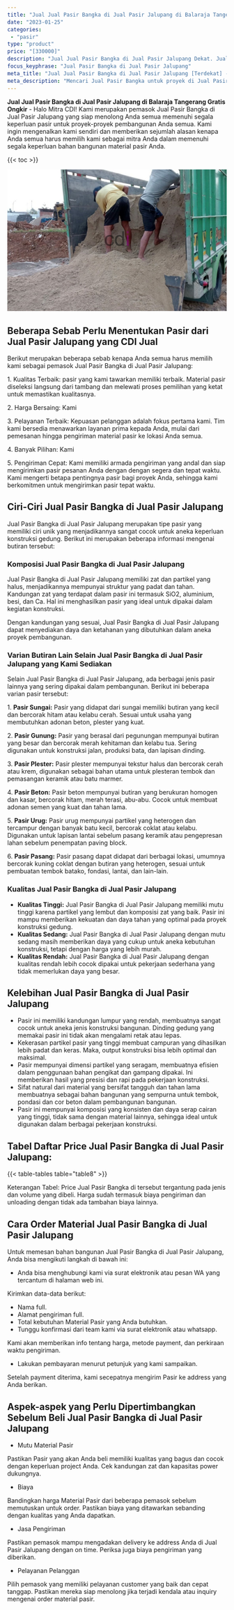 ```yaml
---
title: "Jual Jual Pasir Bangka di Jual Pasir Jalupang di Balaraja Tangerang Gratis Ongkir"
date: "2023-01-25"
categories:
 - "pasir"
type: "product"
price: "[330000]"
description: "Jual Jual Pasir Bangka di Jual Pasir Jalupang Dekat. Jual Pasir Bangka ini sering digunakan dalam proyek konstruksi sebagai material adukan yang berkualitas dan halus. Silakan hubungi kami untuk informasi lebih lanjut."
focus_keyphrase: "Jual Pasir Bangka di Jual Pasir Jalupang"
meta_title: "Jual Jual Pasir Bangka di Jual Pasir Jalupang [Terdekat] - CDI"
meta_description: "Mencari Jual Pasir Bangka untuk proyek di Jual Pasir Jalupang? Kami menyediakan Jual Pasir Bangka berkualitas untuk bahan campuran. Raih penawaran terbaik sekarang."
---
```


**Jual Jual Pasir Bangka di Jual Pasir Jalupang di Balaraja Tangerang Gratis Ongkir** - Halo Mitra CDI! Kami merupakan pemasok Jual Pasir Bangka di Jual Pasir Jalupang yang siap menolong Anda semua memenuhi segala keperluan pasir untuk proyek-proyek pembangunan Anda semua. Kami ingin mengenalkan kami sendiri dan memberikan sejumlah alasan kenapa Anda semua harus memilih kami sebagai mitra Anda dalam memenuhi segala keperluan bahan bangunan material pasir Anda.

{{< toc >}}

![Jual Jual Pasir Bangka di Jual Pasir Jalupang di Balaraja Tangerang Gratis Ongkir](/images/pasir/pasir-bangunan-33.jpg)

## Beberapa Sebab Perlu Menentukan Pasir dari Jual Pasir Jalupang yang CDI Jual

Berikut merupakan beberapa sebab kenapa Anda semua harus memilih kami sebagai pemasok Jual Pasir Bangka di Jual Pasir Jalupang:

1\.  Kualitas Terbaik: pasir yang kami tawarkan memiliki terbaik. Material pasir diseleksi langsung dari tambang dan melewati proses pemilihan yang ketat untuk memastikan kualitasnya.

2\.  Harga Bersaing: Kami

3\.  Pelayanan Terbaik: Kepuasan pelanggan adalah fokus pertama kami. Tim kami bersedia menawarkan layanan prima kepada Anda, mulai dari pemesanan hingga pengiriman material pasir ke lokasi Anda semua.

4\.  Banyak Pilihan: Kami

5\.  Pengiriman Cepat: Kami memiliki armada pengiriman yang andal dan siap mengirimkan pasir pesanan Anda dengan dengan segera dan tepat waktu. Kami mengerti betapa pentingnya pasir bagi proyek Anda, sehingga kami berkomitmen untuk mengirimkan pasir tepat waktu.

## Ciri-Ciri Jual Pasir Bangka di Jual Pasir Jalupang

Jual Pasir Bangka di Jual Pasir Jalupang merupakan tipe pasir yang memiliki ciri unik yang menjadikannya sangat cocok untuk aneka keperluan konstruksi gedung. Berikut ini merupakan beberapa informasi mengenai butiran tersebut:

### Komposisi Jual Pasir Bangka di Jual Pasir Jalupang

Jual Pasir Bangka di Jual Pasir Jalupang memiliki zat dan partikel yang halus, menjadikannya mempunyai struktur yang padat dan tahan. Kandungan zat yang terdapat dalam pasir ini termasuk SiO2, aluminium, besi, dan Ca. Hal ini menghasilkan pasir yang ideal untuk dipakai dalam kegiatan konstruksi.

Dengan kandungan yang sesuai, Jual Pasir Bangka di Jual Pasir Jalupang dapat menyediakan daya dan ketahanan yang dibutuhkan dalam aneka proyek pembangunan.

### Varian Butiran Lain Selain Jual Pasir Bangka di Jual Pasir Jalupang yang Kami Sediakan

Selain Jual Pasir Bangka di Jual Pasir Jalupang, ada berbagai jenis pasir lainnya yang sering dipakai dalam pembangunan. Berikut ini beberapa varian pasir tersebut:

1\.  **Pasir Sungai:** Pasir yang didapat dari sungai memiliki butiran yang kecil dan bercorak hitam atau kelabu cerah. Sesuai untuk usaha yang membutuhkan adonan beton, plester yang kuat.

2\.  **Pasir Gunung:** Pasir yang berasal dari pegunungan mempunyai butiran yang besar dan bercorak merah kehitaman dan kelabu tua. Sering digunakan untuk konstruksi jalan, produksi bata, dan lapisan dinding.

3\.  **Pasir Plester:** Pasir plester mempunyai tekstur halus dan bercorak cerah atau krem, digunakan sebagai bahan utama untuk plesteran tembok dan pemasangan keramik atau batu marmer.

4\.  **Pasir Beton:** Pasir beton mempunyai butiran yang berukuran homogen dan kasar, bercorak hitam, merah terasi, abu-abu. Cocok untuk membuat adonan semen yang kuat dan tahan lama.

5\.  **Pasir Urug:** Pasir urug mempunyai partikel yang heterogen dan tercampur dengan banyak batu kecil, bercorak coklat atau kelabu. Digunakan untuk lapisan lantai sebelum pasang keramik atau pengepresan lahan sebelum penempatan paving block.

6\.  **Pasir Pasang:** Pasir pasang dapat didapat dari berbagai lokasi, umumnya bercorak kuning coklat dengan butiran yang heterogen, sesuai untuk pembuatan tembok batako, fondasi, lantai, dan lain-lain.

### Kualitas Jual Pasir Bangka di Jual Pasir Jalupang

*   **Kualitas Tinggi:** Jual Pasir Bangka di Jual Pasir Jalupang memiliki mutu tinggi karena partikel yang lembut dan komposisi zat yang baik. Pasir ini mampu memberikan kekuatan dan daya tahan yang optimal pada proyek konstruksi gedung.
*   **Kualitas Sedang:** Jual Pasir Bangka di Jual Pasir Jalupang dengan mutu sedang masih memberikan daya yang cukup untuk aneka kebutuhan konstruksi, tetapi dengan harga yang lebih murah.
*   **Kualitas Rendah:** Jual Pasir Bangka di Jual Pasir Jalupang dengan kualitas rendah lebih cocok dipakai untuk pekerjaan sederhana yang tidak memerlukan daya yang besar.

## Kelebihan Jual Pasir Bangka di Jual Pasir Jalupang

*   Pasir ini memiliki kandungan lumpur yang rendah, membuatnya sangat cocok untuk aneka jenis konstruksi bangunan. Dinding gedung yang memakai pasir ini tidak akan mengalami retak atau lepas.
*   Kekerasan partikel pasir yang tinggi membuat campuran yang dihasilkan lebih padat dan keras. Maka, output konstruksi bisa lebih optimal dan maksimal.
*   Pasir mempunyai dimensi partikel yang seragam, membuatnya efisien dalam penggunaan bahan pengikat dan gampang dipakai. Ini memberikan hasil yang presisi dan rapi pada pekerjaan konstruksi.
*   Sifat natural dari material yang bersifat tangguh dan tahan lama membuatnya sebagai bahan bangunan yang sempurna untuk tembok, pondasi dan cor beton dalam pembangunan bangunan.
*   Pasir ini mempunyai komposisi yang konsisten dan daya serap cairan yang tinggi, tidak sama dengan material lainnya, sehingga ideal untuk digunakan dalam berbagai pekerjaan konstruksi.

## Tabel Daftar Price Jual Pasir Bangka di Jual Pasir Jalupang:

{{< table-tables table="table8" >}}

Keterangan Tabel: Price Jual Pasir Bangka di tersebut tergantung pada jenis dan volume yang dibeli. Harga sudah termasuk biaya pengiriman dan unloading dengan tidak ada tambahan biaya lainnya.

## Cara Order Material Jual Pasir Bangka di Jual Pasir Jalupang

Untuk memesan bahan bangunan Jual Pasir Bangka di Jual Pasir Jalupang, Anda bisa mengikuti langkah di bawah ini:

*   Anda bisa menghubungi kami via surat elektronik atau pesan WA yang tercantum di halaman web ini.

Kirimkan data-data berikut:

*   Nama full.
*   Alamat pengiriman full.
*   Total kebutuhan Material Pasir yang Anda butuhkan.
*   Tunggu konfirmasi dari team kami via surat elektronik atau whatsapp.

Kami akan memberikan info tentang harga, metode payment, dan perkiraan waktu pengiriman.
*   Lakukan pembayaran menurut petunjuk yang kami sampaikan.

Setelah payment diterima, kami secepatnya mengirim Pasir ke address yang Anda berikan.

## Aspek-aspek yang Perlu Dipertimbangkan Sebelum Beli Jual Pasir Bangka di Jual Pasir Jalupang

*   Mutu Material Pasir

Pastikan Pasir yang akan Anda beli memiliki kualitas yang bagus dan cocok dengan keperluan project Anda. Cek kandungan zat dan kapasitas power dukungnya.
*   Biaya

Bandingkan harga Material Pasir dari beberapa pemasok sebelum memutuskan untuk order. Pastikan biaya yang ditawarkan sebanding dengan kualitas yang Anda dapatkan.
*   Jasa Pengiriman

Pastikan pemasok mampu mengadakan delivery ke address Anda di Jual Pasir Jalupang dengan on time. Periksa juga biaya pengiriman yang diberikan.
*   Pelayanan Pelanggan

Pilih pemasok yang memiliki pelayanan customer yang baik dan cepat tanggap. Pastikan mereka siap menolong jika terjadi kendala atau inquiry mengenai order material pasir.
